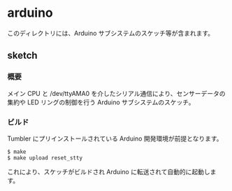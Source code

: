 # arduino
このディレクトリには、Arduino サブシステムのスケッチ等が含まれます。

## sketch

### 概要

メイン CPU と /dev/ttyAMA0 を介したシリアル通信により、センサーデータの集約や LED リングの制御を行う Arduino サブシステムのスケッチ。

### ビルド

Tumbler にプリインストールされている Arduino 開発環境が前提となります。

``````````{.cpp}
$ make
$ make upload reset_stty
``````````

これにより、スケッチがビルドされ Arduino に転送されて自動的に起動します。
